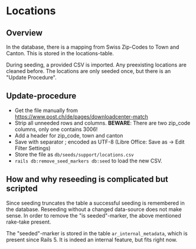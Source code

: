 # Locations

## Overview

In the database, there is a mapping from Swiss Zip-Codes to Town and Canton.
This is stored in the locations-table.

During seeding, a provided CSV is imported. Any preexisting locations are
cleaned before. The locations are only seeded once, but there is an
"Update Procedure".

## Update-procedure

* Get the file manually from https://www.post.ch/de/pages/downloadcenter-match
* Strip all unneeded rows and columns.
  **BEWARE**: There are two zip_code columns, only one contains 3006!
* Add a header for zip_code, town and canton
* Save with separator ; encoded as UTF-8
  (Libre Office: Save as -> Edit Filter Settings)
* Store the file as `db/seeds/support/locations.csv`
* `rails db:remove_seed_markers db:seed` to load the new CSV.

## How and why reseeding is complicated but scripted

Since seeding truncates the table a successful seeding is remembered in the
database. Reseeding without a changed data-source does not make sense. In
order to remove the "is seeded"-marker, the above mentioned rake-take present.

The "seeded"-marker is stored in the table `ar_internal_metadata`, which is
present since Rails 5. It is indeed an internal feature, but fits right now.
